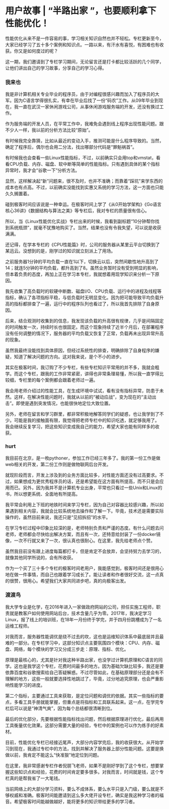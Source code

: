 # 用户故事 \| “半路出家 ”，也要顺利拿下性能优化！

性能优化从来不是一件容易的事，学习相关知识自然也并不轻松。专栏更新至今，大家已经学习了五十多个案例和知识点。一路以来，有汗水有喜悦，有困难也有收获。你又是如何度过的呢？

这一期，我们邀请到了专栏学习期间，无论留言还是打卡都比较活跃的几个同学，让他们讲出自己的学习故事，分享自己的学习心得。

### 我来也

我是非计算机相关专业毕业的程序员，由于对编程很感兴趣而加入了程序员的大军。因为C语言学得很扎实，有幸在毕业后找了一份“码农”工作。从09年毕业到现在，我一直在武汉一家休闲游戏公司，从事休闲游戏服务端的开发，还没有换过工作。

作为服务端的开发人员，在平常工作中，我难免会遇到线上程序出现性能问题。跟不少人一样，我以前的分析方法比较“原始”。

有时候我完全靠猜，比如从最近的变动入手，推测可能是什么程序导致的。当然，确定了程序后，偶尔也会用二分法，找出哪部分代码是“罪魁祸首”。

有时候我也会查看一些Linux性能指标，不过，以前确实只会用top和vmstat，看看CPU负载、内存、磁盘、软中断等简单的性能指标。只有遇到具体的某个指标异常时，我才会“谷歌一下”分析方法。

显然，这样解决起“新”问题来，很不及时，也并不准确；而靠着“踩坑”来学东西的成本也有点高。不过，以前确实没能找到实惠又系统的学习方法，这一方面也只能久久搁置着。

<!-- [[[read_end]]] -->

碰到极客时间应该说是一种幸运。在极客时间上学了《从0开始学架构》《Go语言核心36讲》《数据结构与算法之美》等专栏后，我对专栏的质量很有信心。

所以，当《Linux性能优化实战》专栏出来的时候，我看到副标题“10分钟帮你找到系统瓶颈”，就毫不犹豫地购买了。当然，结果也没有令我失望，可以说是收获满满。

还记得，在学本专栏的《CPU性能篇》时，公司的服务器从某里云平台切换到了某迅云。没想到的是，刚学过的知识就立刻派上了用场。

之前服务器1分钟的平均负载一直在1以下，切换云以后，突然间歇性地升高到了14；就连5分钟的平均负载，都升高到了8。虽然业务暂时没有受到明显的影响，但本着负责的态度，再加上正在学习本专栏，我就想着用现学知识来分析一下原因。

我先收集了高负载时的软硬中断数、磁盘I/O、CPU负载、运行中的进程及线程等指标，确认了各项指标平稳，与低负载时无明显变化。因为把可能导致平均负载升高的指标都排查了一遍，运行中的程序队列也看过了，所以我首先排除了自身原因。

后来，结合观测时收集到的信息，我发现该负载的升高很有规律，几乎是间隔固定的时间触发一次，持续时长也很固定。而这个现象持续了近半个月后，在部署程序没有任何调整的情况下，服务器的平均负载又恢复了正常，负载再未出现异常升高的现象。

虽然我最终没能找到具体原因，但经过系统性的排查，明确排除了自身程序的嫌疑，知道了解决问题的方向。这对我来说，是个不小的进步。

其实在极客时间，我订购了不少专栏，有些专栏知识平常用的并不多，我就会粗学。而这个专栏，跟我的工作非常紧密，讲得也非常条理易懂，所以我一直学得比较细，专栏里的每个案例都会跟着老师过一遍。

我会用老师介绍过的性能工具，在生成环境中试试，看有没有指标异常，防患于未然。这样，在解决性能问题时，我就从以前的“被动应战”，变为现在的“主动出击”。即使是遇到突发情况，也能很快地定位大致位置。

另外，老师在留言和学习群里，都非常积极地解答同学们的疑惑，也让我学到了不少。可能是我的接触面有限，我觉得把老师专栏中的知识吃透，就足够我用了。 我会继续反复学习，把这些知识变成我自己的能力，希望大家也能有同样多的收获。

### hurt

我目前在北京，是一枚pythoner，参加工作已经三年多了。我的第一份工作是做web相关的开发，第二份工作则是做物联网后台开发。

就现阶段而言，开发上涉及到的业务方面比较多，对性能方面还没有过高要求。不过，如果想成为更优秀程序员的话，还是希望能在这方面有所提高，而不只是会应用而已。另外，因为我并不是计算机专业出身，平常也只看过一些Unix和Linux的书，所以想更系统、全面地有所提高。

我平常会利用上下班的地铁时间来学习专栏，因为自己对容器比较感兴趣，所以如果遇到相关内容，我就会比较系统地去操作和了解一下。毕竟，技术还是需要实际操作的，虽然目前来说，我还只是“见招拆招”的水平。

在学习专栏过程中印象比较深的是，老师特别负责和严谨的态度。有什么问题去问老师，老师都会尽快给出解决方案，而且有一次，还特意给封装了一份docker镜像，一次不行就又来了一次，很认真也很耐心。在这里，我先给老师点个赞。

虽然我目前没有跟上进度每篇都打卡，但是肯定不会放弃，会坚持努力去学习的，就像其他同学所说的，会有所收获。

作为一个买了三十多个专栏的极客时间老用户，我能感觉到，极客时间还是很用心地在做一件事情，而自己也跟着学习成长了。能让读者和作者很好交流，这一点真的很赞，很用心。希望我们大家共同进步吧，真的向极客出发。

### 渡渡鸟

我大学专业是化学，在2016年进入一家做政府网站的公司，担任实施工程师，职责就是教客户如何使用网站后台，技术含量几乎为零。2017年，我决定学习Linux，报了线上的培训班，在18年一月份终于学完，并于四月份跳槽成为了一名运维工程师。

对我而言，服务器性能调优是绕不过去的坎，这也是运维知识体系中最底层并且最难的一部分。在专栏学习中，这部分知识点主要氛围四个模块：CPU、内存、磁盘、网络，每个模块的学习又分成三步走：原理、指标、优化。

原理是最核心的，尤其是针对我这种半路出家，也没学过计算机原理和C语言的同学。这也是我学这个专栏，花费时间最多的地方。因为基础欠缺比较多，我还是要依靠百度和谷歌搜索给自己答疑解惑。不过尽管如此，在基础原理部分还是会有不理解的地方，这些一般就要选择性地跳过了，毕竟，过分地追究原理，也会严重影响性能学习的进度。

第二个指标，主要通过工具来获取，是定位问题和调优的依据。其实一些指标的要点，多看工具手册就能掌握，但重点是将指标和工具联系起来。这一点，在学完专栏后可以说是“神清气爽”，因为每个总结都很清晰到位。

最后的优化部分，先要根据性能指标找出问题，然后根据原理进行优化，最后再用工具衡量优化效果。这部分需要大量的经验，专栏中的案例也可以作为练手的好素材。

目前，性能优化专栏已经接近尾声，大部分内容学完后，我的收获很大。从开始学习到现在，我通过专栏中的方法，找到并解决了服务器上部分性能问题。这要是换做以前，我肯定不能这么“快准狠”地定位到问题。

在这里，我非常感谢专栏作者倪朋飞老师，如果不是刚好学到了这个专栏，想要掌握这些知识点和经验，花费的时间肯定要多很多。对我而言，时间就是钱，这个专栏真的是帮我省了一大笔钱。

当前网络上的大部分学习资料，要么不成体系，要么水平只是入门级，要么就是不够权威和准确。极客时间能邀请到这么多大佬开设专栏，确实是我这种学习者的福音。希望极客时间能越做越好，能将更多的知识带给更多的学习者。



